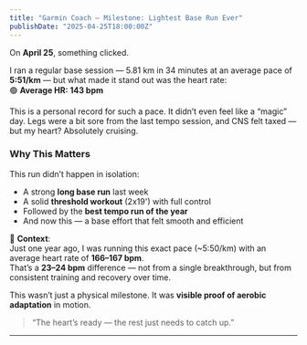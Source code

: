 ```yaml
---
title: "Garmin Coach – Milestone: Lightest Base Run Ever"
publishDate: "2025-04-25T18:00:00Z"
---
```


On **April 25**, something clicked.

I ran a regular base session — 5.81 km in 34 minutes at an average pace of **5:51/km** — but what made it stand out was the heart rate:  
🟢 **Average HR: 143 bpm**

This is a personal record for such a pace. It didn’t even feel like a “magic” day. Legs were a bit sore from the last tempo session, and CNS felt taxed — but my heart? Absolutely cruising.

### Why This Matters

This run didn’t happen in isolation:
- A strong **long base run** last week
- A solid **threshold workout** (2x19') with full control
- Followed by the **best tempo run of the year**
- And now this — a base effort that felt smooth and efficient

🧠 **Context**:  
Just one year ago, I was running this exact pace (~5:50/km) with an average heart rate of **166–167 bpm**.  
That’s a **23–24 bpm** difference — not from a single breakthrough, but from consistent training and recovery over time.

This wasn’t just a physical milestone. It was **visible proof of aerobic adaptation** in motion.

> “The heart’s ready — the rest just needs to catch up.”

---

